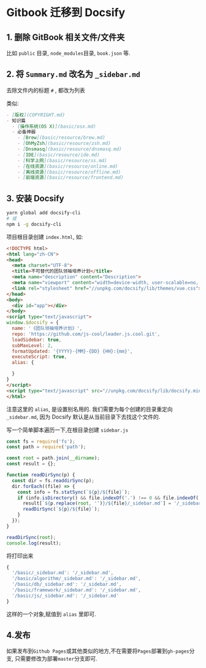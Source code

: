 # Gitbook 迁移到 Docsify

## 1. 删除 GitBook 相关文件/文件夹

比如 `public` 目录, `node_modules`目录, `book.json` 等.

## 2. 将 `Summary.md` 改名为 `_sidebar.md`

去除文件内的标题 `#` , 都改为列表

类似:

```markdown
- [版权](COPYRIGHT.md)
- 知识篇
  - [操作系统(OS X)](basic/osx.md)
  - 必备神器
    - [Brew](basic/resource/brew.md)
    - [OhMyZsh](basic/resource/zsh.md)
    - [Dnsmasq](basic/resource/dnsmasq.md)
    - [IDE](basic/resource/ide.md)
    - [科学上网](basic/resource/ss.md)
    - [在线资源](basic/resource/online.md)
    - [离线资源](basic/resource/offline.md)
    - [前端资源](basic/resource/frontend.md)
```

## 3. 安装 Docsify

```bash
yarn global add docsify-cli
# 或
npm i -g docsify-cli
```

项目根目录创建 `index.html`, 如:

```html
<!DOCTYPE html>
<html lang="zh-CN">
<head>
  <meta charset="UTF-8">
  <title>不可替代的团队领袖培养计划</title>
  <meta name="description" content="Description">
  <meta name="viewport" content="width=device-width, user-scalable=no, initial-scale=1.0, maximum-scale=1.0, minimum-scale=1.0">
  <link rel="stylesheet" href="//unpkg.com/docsify/lib/themes/vue.css">
</head>
<body>
  <div id="app"></div>
</body>
<script type="text/javascript">
window.$docsify = {
  name: '《团队领袖培养计划》',
  repo: 'https://github.com/js-cool/leader.js.cool.git',
  loadSidebar: true,
  subMaxLevel: 2,
  formatUpdated: '{YYYY}-{MM}-{DD} {HH}:{mm}',
  executeScript: true,
  alias: {

  }
}
</script>
<script type="text/javascript" src="//unpkg.com/docsify/lib/docsify.min.js"></script>
</html>
```

注意这里的 `alias`, 是设置别名用的. 我们需要为每个创建的目录重定向`_sidebar.md`, 因为 Docsify 默认是从当前目录下去找这个文件的.

写一个简单脚本遍历一下,在根目录创建 `sidebar.js`

```js
const fs = require('fs');
const path = require('path');

const root = path.join(__dirname);
const result = {};

function readDirSync(p) {
  const dir = fs.readdirSync(p);
  dir.forEach((file) => {
    const info = fs.statSync(`${p}/${file}`);
    if (info.isDirectory() && file.indexOf('.') !== 0 && file.indexOf('_') !== 0) {
      result[`${p.replace(root, '')}/${file}/_sidebar.md`] = '/_sidebar.md';
      readDirSync(`${p}/${file}`);
    }
  });
}

readDirSync(root);
console.log(result);
```

将打印出来

```js
{ 
  '/basic/_sidebar.md': '/_sidebar.md',
  '/basic/algorithm/_sidebar.md': '/_sidebar.md',
  '/basic/db/_sidebar.md': '/_sidebar.md',
  '/basic/framework/_sidebar.md': '/_sidebar.md',
  '/basic/js/_sidebar.md': '/_sidebar.md'
}
```

这样的一个对象,赋值到 `alias` 里即可.

## 4.发布

如果发布到`Github Pages`或其他类似的地方,不在需要将`Pages`部署到`gh-pages`分支, 只需要修改为部署`master`分支即可.

